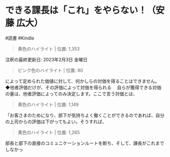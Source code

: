 # できる課長は「これ」をやらない！（安藤 広大）

#読書 #Kindle

> 黄色のハイライト | 位置: 1,353

注釈の最終更新日: 2023年2月3日 金曜日


> ピンク色のハイライト | 位置: 90

によって定められた価値に対して、何かしらの対価を得ることはできません。 ◆他者評価だけが、その評価によって対価を得られる 　自らが獲得できる対価の量は、他者評価によってのみ決定します。ここで言う対価とは、


> 黄色のハイライト | 位置: 1,149

「お客さまのためになり、部下が気持ちよく働くことができるのであれば、自分の上司からの評価は下がってもよい。そうすれば、


> 黄色のハイライト | 位置: 1,265

部長と部下の直接のコミュニケーションルートを断ち、そして、課長がこれまでしなかっ


